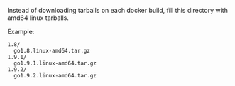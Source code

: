 Instead of downloading tarballs on each docker build, fill this directory with amd64 linux tarballs.

Example:

    1.8/
      go1.8.linux-amd64.tar.gz
    1.9.1/
      go1.9.1.linux-amd64.tar.gz
    1.9.2/
      go1.9.2.linux-amd64.tar.gz
